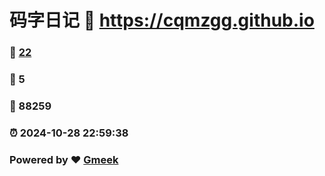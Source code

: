 # 码字日记 :link: https://cqmzgg.github.io 
### :page_facing_up: [22](https://cqmzgg.github.io/tag.html) 
### :speech_balloon: 5 
### :hibiscus: 88259 
### :alarm_clock: 2024-10-28 22:59:38 
### Powered by :heart: [Gmeek](https://github.com/Meekdai/Gmeek)
